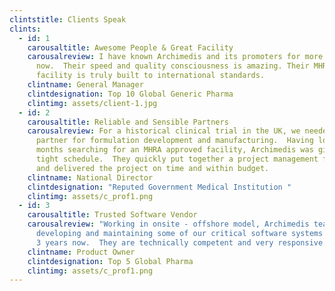 ```yaml
---
clintstitle: Clients Speak
clints:
  - id: 1
    carousaltitle: Awesome People & Great Facility
    carousalreview: I have known Archimedis and its promoters for more than a decade
      now.  Their speed and quality consciousness is amazing. Their MHRA
      facility is truly built to international standards.
    clintname: General Manager
    clintdesignation: Top 10 Global Generic Pharma
    clintimg: assets/client-1.jpg
  - id: 2
    carousaltitle: Reliable and Sensible Partners
    carousalreview: For a historical clinical trial in the UK, we needed a trusted
      partner for formulation development and manufacturing.  Having lost 8
      months searching for an MHRA approved facility, Archimedis was given a
      tight schedule.  They quickly put together a project management framework
      and delivered the project on time and within budget.
    clintname: National Director
    clintdesignation: "Reputed Government Medical Institution "
    clintimg: assets/c_prof1.png
  - id: 3
    carousaltitle: Trusted Software Vendor
    carousalreview: "Working in onsite - offshore model, Archimedis team has been
      developing and maintaining some of our critical software systems for about
      3 years now.  They are technically competent and very responsive.  "
    clintname: Product Owner
    clintdesignation: Top 5 Global Pharma
    clintimg: assets/c_prof1.png
---
```


